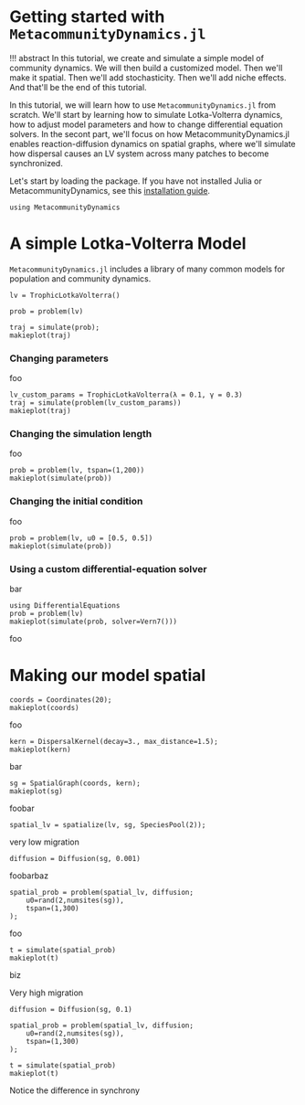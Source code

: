 # Getting started with `MetacommunityDynamics.jl`

!!! abstract
    In this tutorial, we create and simulate a simple model of community
    dynamics. We will then build a customized model. Then we'll make it spatial.
    Then we'll add stochasticity. Then we'll add niche effects. And that'll be
    the end of this tutorial.


In this tutorial, we will learn how to use `MetacommunityDynamics.jl` from
scratch. We'll start by learning how to simulate Lotka-Volterra dynamics, how to
adjust model parameters and how to change differential equation solvers. In the
secont part, we'll focus on how MetacommunityDynamics.jl enables
reaction-diffusion dynamics on spatial graphs, where we'll simulate how
dispersal causes an LV system across many patches to become synchronized.

Let's start by loading the package. If you have not installed Julia or
MetacommunityDynamics, see this [installation guide](TODO).


```@example 1
using MetacommunityDynamics
```

# A simple Lotka-Volterra Model

`MetacommunityDynamics.jl` includes a library of many common models for
population and community dynamics. 

```@example 1
lv = TrophicLotkaVolterra()
```

```@example 1
prob = problem(lv)
```

```@example 1
traj = simulate(prob);
makieplot(traj)
```

### Changing parameters

foo

```@example 1
lv_custom_params = TrophicLotkaVolterra(λ = 0.1, γ = 0.3)
traj = simulate(problem(lv_custom_params))
makieplot(traj)
```

### Changing the simulation length

foo

```@example 1
prob = problem(lv, tspan=(1,200))
makieplot(simulate(prob))
```

### Changing the initial condition

foo

```@example 1
prob = problem(lv, u0 = [0.5, 0.5])
makieplot(simulate(prob))
```

### Using a custom differential-equation solver

bar

```@example 1
using DifferentialEquations
prob = problem(lv)
makieplot(simulate(prob, solver=Vern7()))
```

foo


# Making our model spatial

```@example 1
coords = Coordinates(20);
makieplot(coords)
```

foo

```@example 1
kern = DispersalKernel(decay=3., max_distance=1.5);
makieplot(kern)
```

bar

```@example 1
sg = SpatialGraph(coords, kern);
makieplot(sg)
```

foobar

```@example 1
spatial_lv = spatialize(lv, sg, SpeciesPool(2));
```

very low migration

```@example 1
diffusion = Diffusion(sg, 0.001)
```

foobarbaz

```@example 1
spatial_prob = problem(spatial_lv, diffusion; 
    u0=rand(2,numsites(sg)),
    tspan=(1,300)
);
```

foo

```@example 1
t = simulate(spatial_prob)
makieplot(t)
```
biz

Very high migration

```@example 1
diffusion = Diffusion(sg, 0.1)

spatial_prob = problem(spatial_lv, diffusion; 
    u0=rand(2,numsites(sg)),
    tspan=(1,300)
);

t = simulate(spatial_prob)
makieplot(t)
```

Notice the difference in synchrony